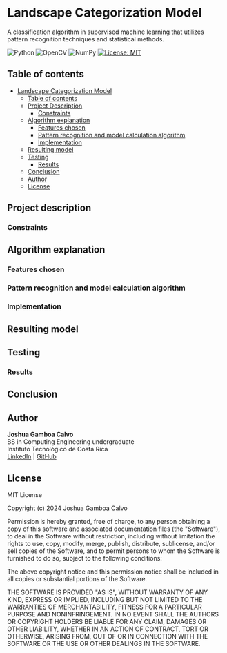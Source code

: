 # Landscape Categorization Model

A classification algorithm in supervised machine learning that utilizes pattern recognition techniques and statistical methods.

![Python](https://img.shields.io/badge/python-3670A0?style=flat&logo=python&logoColor=white)
![OpenCV](https://img.shields.io/badge/opencv-%23white.svg?style=flat&logo=opencv&logoColor=white)
![NumPy](https://img.shields.io/badge/numpy-%23013243.svg?style=flat&logo=numpy&logoColor=white)
[![License: MIT](https://img.shields.io/badge/License-MIT-green.svg)](https://opensource.org/licenses/MIT)

## Table of contents
* [Landscape Categorization Model](#landscape-categorization-model)
  * [Table of contents](#table-of-contents)
  * [Project Description](#project-description)
    * [Constraints](#constraints)
  * [Algorithm explanation](#algorithm-explanation)
    * [Features chosen](#features-chosen)
    * [Pattern recognition and model calculation algorithm](#pattern-recognition-and-model-calculation-algorithm)
    * [Implementation](#implementation)
  * [Resulting model](#resulting-model)
  * [Testing](#testing)
    * [Results](#results)
  * [Conclusion](#conclusion)
  * [Author](#author)
  * [License](#license)

## Project description

### Constraints

## Algorithm explanation

### Features chosen

### Pattern recognition and model calculation algorithm

### Implementation

## Resulting model

## Testing

### Results

## Conclusion

## Author

**Joshua Gamboa Calvo**<br>
BS in Computing Engineering undergraduate<br>
Instituto Tecnológico de Costa Rica<br>
[LinkedIn](https://www.linkedin.com/in/joshgc19) | [GitHub](https://github.com/joshgc.19)

## License

MIT License

Copyright (c) 2024 Joshua Gamboa Calvo

Permission is hereby granted, free of charge, to any person obtaining a copy
of this software and associated documentation files (the "Software"), to deal
in the Software without restriction, including without limitation the rights
to use, copy, modify, merge, publish, distribute, sublicense, and/or sell
copies of the Software, and to permit persons to whom the Software is
furnished to do so, subject to the following conditions:

The above copyright notice and this permission notice shall be included in all
copies or substantial portions of the Software.

THE SOFTWARE IS PROVIDED "AS IS", WITHOUT WARRANTY OF ANY KIND, EXPRESS OR
IMPLIED, INCLUDING BUT NOT LIMITED TO THE WARRANTIES OF MERCHANTABILITY,
FITNESS FOR A PARTICULAR PURPOSE AND NONINFRINGEMENT. IN NO EVENT SHALL THE
AUTHORS OR COPYRIGHT HOLDERS BE LIABLE FOR ANY CLAIM, DAMAGES OR OTHER
LIABILITY, WHETHER IN AN ACTION OF CONTRACT, TORT OR OTHERWISE, ARISING FROM,
OUT OF OR IN CONNECTION WITH THE SOFTWARE OR THE USE OR OTHER DEALINGS IN THE
SOFTWARE.
